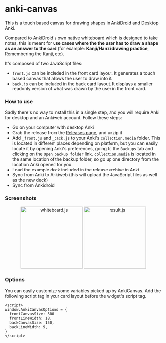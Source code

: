 # anki-canvas

This is a touch based canvas for drawing shapes in [AnkiDroid](https://github.com/ankidroid/Anki-Android) and Desktop Anki.

Compared to AnkiDroid's own native whiteboard which is designed to take notes,
this is meant for **use cases where the the user has to draw a shape as an
answer to the card** (for example: **Kanji/Hanzi drawing practice**,
Remembering the Kanji, etc).

It's composed of two JavaScript files:
 - `front.js` can be included in the front card layout. It generates a touch
   based canvas that allows the user to draw into it.
 - `back.js` can be included in the back card layout. It displays a
   smaller readonly version of what was drawn by the user in the front card.

### How to use

Sadly there's no way to install this in a single step, and you will require
Anki for desktop and an Ankiweb account. Follow these steps:

- Go on your computer with desktop Anki
- Grab the release from the [Releases page](https://github.com/pigoz/anki-canvas/releases/latest), and unzip it
- Add `_front.js` and `_back.js` to your Anki's `collection.media` folder. This
  is located in different places depending on platform, but you can easily
  locate it by opening Anki's preferences, going to the `Backups` tab and
  clicking on the `Open backup folder` link. `collection.media` is located in
  the same location of the backup folder, so go up one directory from the
  location Anki opened for you.
- Load the example deck included in the release archive in Anki
- Sync from Anki to Ankiweb (this will upload the JavaScript files as well as
  the new deck)
- Sync from Ankidroid

### Screenshots

<p align="center">
  <img src="https://0x0.st/sgTa.png" width="200" title="whiteboard.js">
  <img src="https://0x0.st/sgTB.png" width="200" title="result.js">
</p>

### Options

You can easily customize some variables picked up by AnkiCanvas. Add the
following script tag in your card layout before the widget's script tag.

```
<script>
window.AnkiCanvasOptions = {
  frontCanvasSize: 300,
  frontLineWidth: 18,
  backCanvasSize: 150,
  backLineWidth: 9,
}
</script>
```
